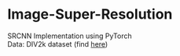 # Image-Super-Resolution
SRCNN Implementation using PyTorch <br>
Data: DIV2k dataset (find [here](https://data.vision.ee.ethz.ch/cvl/DIV2K/))
